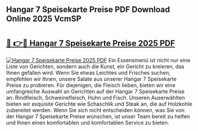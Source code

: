 ## Hangar 7 Speisekarte Preise PDF Download Online 2025 VcmSP

# <h2><a href="http://gc79yg8.nevu.top/?p=Hangar+7+Speisekarte+Preise">🔗 👉🔴 Hangar 7 Speisekarte Preise 2025 PDF</a></h2>

[![Hangar 7 Speisekarte Preise 2025 PDF](https://i.imgur.com/dBaPXMq.png)](http://gc79yg8.nevu.top/?p=Hangar+7+Speisekarte+Preise)
Ein Essensmenü ist nicht nur eine Liste von Gerichten, sondern auch die Kunst, ein Gericht zu kreieren, das Ihnen gefallen wird. Wenn Sie etwas Leichtes und Frisches suchen, empfehlen wir Ihnen, unsere Salate aus unserer Hangar 7 Speisekarte Preise zu probieren. Für diejenigen, die Fleisch lieben, bieten wir eine umfangreiche Auswahl an Gerichten auf der Hangar 7 Speisekarte Preise an: Rindfleisch, Schweinefleisch, Huhn und Fisch. Unseren Auserwählten bieten wir exquisite Gerichte wie Schaschlik und Steak an, die auf Holzkohle zubereitet werden. Wenn Sie sich nicht entscheiden können, was Sie von der Hangar 7 Speisekarte Preise wünschen, ist unser Team bereit zu helfen und Ihnen einen komfortablen und komfortablen Service zu bieten.
